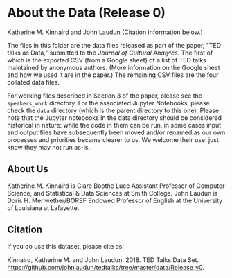 # About the Data (Release 0)

Katherine M. Kinnaird and John Laudun (Citation information below.)

The files in this folder are the data files released as part of the paper, "TED talks as Data," submitted to the _Journal of Cultural Analyics_. The first of which is the exported CSV (from a Google sheet) of a list of TED talks maintained by anonymous authors. (More information on the Google sheet and how we used it are in the paper.) The remaining CSV files are the four collated data files.

For working files described in Section 3 of the paper, please see the `speakers_work` directory. For the associated Jupyter Notebooks, please check the `data` directory (which is the parent directory to this one). Please note that the Jupyter notebooks in the data directory should be considered historical in nature: while the code in them can be run, in some cases input and output files have subsequently been moved and/or renamed as our own processes and priorities became clearer to us. We welcome their use: just know they may not run as-is.

## About Us

Katherine M. Kinnaird is Clare Boothe Luce Assistant Professor of Computer Science, and Statistical & Data Sciences at Smith College. John Laudun is Doris H. Meriwether/BORSF Endowed Professor of English at the University of Louisiana at Lafayette.

## Citation

If you do use this dataset, please cite as:

Kinnaird, Katherine M. and John Laudun. 2018. TED Talks Data Set. https://github.com/johnlaudun/tedtalks/tree/master/data/Release_v0.

